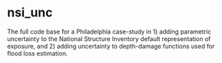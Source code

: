 # nsi_unc 
The full code base for a Philadelphia case-study in 1) adding parametric uncertainty to the National Structure Inventory default representation of exposure, and 2) adding uncertainty to depth-damage functions used for flood loss estimation. 
